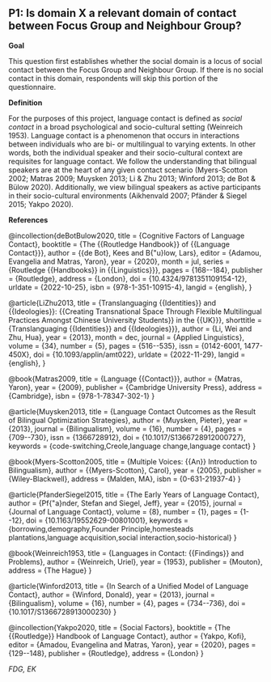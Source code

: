 
## P1: Is domain X a relevant domain of contact between Focus Group and Neighbour Group?

**Goal**

This question first establishes whether the social domain is a locus of social contact between the Focus Group and Neighbour Group. If there is no social contact in this domain, respondents will skip this portion of the questionnaire.



**Definition**

For the purposes of this project, language contact is defined as *social contact* in a broad psychological and socio-cultural setting (Weinreich 1953). Language contact is a phenomenon that occurs in interactions between individuals who are bi- or multilingual to varying extents. In other words, both the individual speaker and their socio-cultural context are requisites for language contact. We follow the understanding that bilingual speakers are at the heart of any given contact scenario (Myers-Scotton 2002; Matras 2009; Muysken 2013; Li & Zhu 2013; Winford 2013; de Bot & Bülow 2020). Additionally, we view bilingual speakers as active participants in their socio-cultural environments (Aikhenvald 2007; Pfänder & Siegel 2015; Yakpo 2020).


**References**

@incollection{deBotBulow2020,
  title = {Cognitive Factors of Language Contact},
  booktitle = {The {{Routledge Handbook}} of {{Language Contact}}},
  author = {{de Bot}, Kees and B{\"u}low, Lars},
  editor = {Adamou, Evangelia and Matras, Yaron},
  year = {2020},
  month = jul,
  series = {Routledge {{Handbooks}} in {{Linguistics}}},
  pages = {168--184},
  publisher = {Routledge},
  address = {London},
  doi = {10.4324/9781351109154-12},
  urldate = {2022-10-25},
  isbn = {978-1-351-10915-4},
  langid = {english},
}

@article{LiZhu2013,
  title = {Translanguaging {{Identities}} and {{Ideologies}}: {{Creating Transnational Space Through Flexible Multilingual Practices Amongst Chinese University Students}} in the {{UK}}},
  shorttitle = {Translanguaging {{Identities}} and {{Ideologies}}},
  author = {Li, Wei and Zhu, Hua},
  year = {2013},
  month = dec,
  journal = {Applied Linguistics},
  volume = {34},
  number = {5},
  pages = {516--535},
  issn = {0142-6001, 1477-450X},
  doi = {10.1093/applin/amt022},
  urldate = {2022-11-29},
  langid = {english},
}

@book{Matras2009,
  title = {Language {{Contact}}},
  author = {Matras, Yaron},
  year = {2009},
  publisher = {Cambridge University Press},
  address = {Cambridge},
  isbn = {978-1-78347-302-1}
}

@article{Muysken2013,
  title = {Language Contact Outcomes as the Result of Bilingual Optimization Strategies},
  author = {Muysken, Pieter},
  year = {2013},
  journal = {Bilingualism},
  volume = {16},
  number = {4},
  pages = {709--730},
  issn = {1366728912},
  doi = {10.1017/S1366728912000727},
  keywords = {code-switching,Creole,language change,language contact}
}

@book{Myers-Scotton2005,
  title = {Multiple Voices: {{An}} Introduction to Bilingualism},
  author = {{Myers-Scotton}, Carol},
  year = {2005},
  publisher = {Wiley-Blackwell},
  address = {Malden, MA},
  isbn = {0-631-21937-4}
}

@article{PfanderSiegel2015,
  title = {The Early Years of Language Contact},
  author = {Pf{\"a}nder, Stefan and Siegel, Jeff},
  year = {2015},
  journal = {Journal of Language Contact},
  volume = {8},
  number = {1},
  pages = {1--12},
  doi = {10.1163/19552629-00801001},
  keywords = {borrowing,demography,Founder Principle,homesteads plantations,language acquisition,social interaction,socio-historical}
}

@book{Weinreich1953,
  title = {Languages in Contact: {{Findings}} and Problems},
  author = {Weinreich, Uriel},
  year = {1953},
  publisher = {Mouton},
  address = {The Hague}
}

@article{Winford2013,
  title = {In Search of a Unified Model of Language Contact},
  author = {Winford, Donald},
  year = {2013},
  journal = {Bilingualism},
  volume = {16},
  number = {4},
  pages = {734--736},
  doi = {10.1017/S1366728913000230}
}

@incollection{Yakpo2020,
  title = {Social Factors},
  booktitle = {The {{Routledge}} Handbook of Language Contact},
  author = {Yakpo, Kofi},
  editor = {Amadou, Evangelina and Matras, Yaron},
  year = {2020},
  pages = {129--148},
  publisher = {Routledge},
  address = {London}
}




*FDG, EK*

